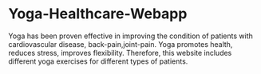 # Yoga-Healthcare-Webapp
Yoga has been proven effective in improving the condition of patients with cardiovascular disease, back-pain,joint-pain. Yoga promotes health, reduces stress, improves flexibility. Therefore, this  website  includes different yoga exercises for different types of patients.
